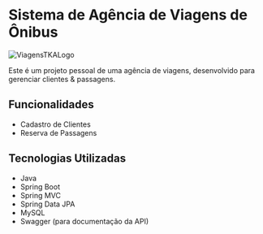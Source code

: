 # Sistema de Agência de Viagens de Ônibus

![ViagensTKALogo](https://github.com/kauaamelo/travelagency_spring_apiswagger/assets/140784122/3fc9532b-c80a-4800-87b9-f8150bb3b204)

Este é um projeto pessoal de uma agência de viagens, desenvolvido para gerenciar clientes & passagens.

## Funcionalidades
- Cadastro de Clientes
- Reserva de Passagens

## Tecnologias Utilizadas
- Java
- Spring Boot
- Spring MVC
- Spring Data JPA
- MySQL
- Swagger (para documentação da API)
